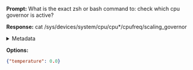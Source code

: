 **Prompt:**
What is the exact zsh or bash command to: check which cpu governor is active?

**Response:**
cat /sys/devices/system/cpu/cpu*/cpufreq/scaling_governor

<details><summary>Metadata</summary>

- Duration: 1403 ms
- Datetime: 2023-08-12T12:03:33.544299
- Model: gpt-3.5-turbo-0613

</details>

**Options:**
```json
{"temperature": 0.0}
```

